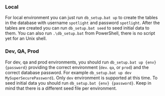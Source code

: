 ### Local

For local environment you can just run `db_setup.bat up` to create the tables in the database with username `spotlight` and password `spotlight`. After the tables are created you can run `db_setup.bat seed` to seed initial data to them. You can also run `.\db_setup.bat` from PowerShell, there is no script yet for an Unix shell.

### Dev, QA, Prod

For dev, qa and prod environments, you should run `db_setup.bat up {env} {password}` providing the correct environment (`dev`. `qa`, or `prod`) and the correct database password. For example `db_setup.bat up dev MySuperSecurePassword1`. Only `dev` environment is supported at this time. To seed initial data you should run `db_setup.bat {env} {password}`. Keep in mind that there is a different seed file per environment.